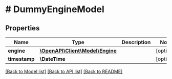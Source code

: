 # # DummyEngineModel

## Properties

Name | Type | Description | Notes
------------ | ------------- | ------------- | -------------
**engine** | [**\OpenAPI\Client\Model\Engine**](Engine.md) |  | [optional]
**timestamp** | **\DateTime** |  | [optional]

[[Back to Model list]](../../README.md#models) [[Back to API list]](../../README.md#endpoints) [[Back to README]](../../README.md)
